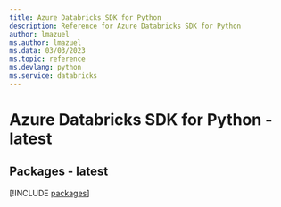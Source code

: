 ```yaml
---
title: Azure Databricks SDK for Python
description: Reference for Azure Databricks SDK for Python
author: lmazuel
ms.author: lmazuel
ms.data: 03/03/2023
ms.topic: reference
ms.devlang: python
ms.service: databricks
---
```

# Azure Databricks SDK for Python - latest
## Packages - latest
[!INCLUDE [packages](databricks-index.md)]